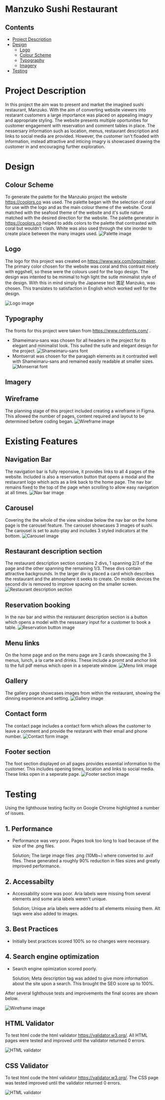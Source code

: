 # Manzuko Sushi Restaurant 

## Contents

* [Project Description](#project-description)
* [Design](#design)
    * [Logo](#logo)
    * [Colour Scheme](#colour-scheme)
    * [Typography](#typography)
    * [Imagery](#imagery)
* [Testing](#testing) 

# Project Description
In this project the aim was to present and market the imagined sushi restaurant, Manzuko. With the aim
of converting website viewers into restarant customers a large importance was placed on appealing imagry
and appropriate styling. 
The website presents multiple oportunities for customer engagement with reservation
and comment tables in place. The nessersary information such as location, menus, restaurant
description and links to social media are provided. However, the customer isn't floaded with information, instead
attractive and inticing imagry is showcased drawing the customer in and encouraging further exploration.


# Design

## Colour Scheme
To generate the palette for the Manzuko project the website https://coolors.co was used. The palette began with the selection of 
coral for use with the logo and as the main colour theme of the website. Coral matched with the seafood theme of the website and it's
sutle nature matched with the desired direction for the website. The palette generator in https://coolors.co helped to adds colors to 
the palette that contrasted with coral but wouldn't clash. White was also used through the site inorder to create place between the many images used.
![Palette image](assets/readme-files/coolers-palette.png)

## Logo
The logo for this project was created on https://www.wix.com/logo/maker. The primary color chosen for the website was coral and this contrast nicely with eggshell, so these were the colours used for the logo design. The design was intented to be minimal to high light the sutle minimalist style of the design. With this in mind simply the Japanese text 満足 Manzuko, was chosen. This translates to satisfaction in English which worked well for the design.

![Logo image](assets/images/manzuko-logo.avif)


## Typography
The fronts for this project were taken from https://www.cdnfonts.com/ . 
 * Shameimaru-sans was chosen for all headers in the project for its elegant and minimalist look. This suited the sutle and elegant     design for the project.
 ![Shameimaru-sans font](assets/readme-files/shameimaru-sans-font.png)
 * Montserrat was chosen for the paragaph elements as it contrasted well with Shameimaru-sans and remained easily readable at smaller
 sizes.
 ![Monserrat font](assets/readme-files/monserrat-font.png)
## Imagery 


## Wireframe 
The planning stage of this project included creating a wireframe in Figma. This allowed the number of pages, content required and 
layout to be determined before coding began.
![Wireframe image](assets/readme-files/manzuko-wireframe.png)



# Existing Features

## Navigation Bar
The navigation bar is fully reponsive, it provides links to all 4 pages of the website. Included is also a reservation
button that opens a modal and the restaurant logo which acts as a link back to the home page. The nav bar remains fixed
to the top of the page when scrolling to allow easy navigation at all times.
![Nav bar image](assets/readme-files/navbar.png)

## Carousel
Covering the the whole of the view window below the nav bar on the home page is the carousel feature. The carousel showcases 3 images of sushi. The carousel is set to auto-play and includes 3 styled indicators at the bottom.
![Carousel image](assets/readme-files/carousel.png)

## Restaurant description section
The restaurant description section contains 2 divs, 1 spanning 2/3 of the page and the other spanning the remaining 1/3.
These divs contain attractive backgrounds. In the larger div is placed a card which describes the restaurant and the atmosphere it seeks to create. On mobile devices the second div is removed to improve spacing on the smaller screen.
![Restaurant description section](assets/readme-files/restaurant-description-section.png)

## Reservation booking
In the nav bar and within the restaurant description section is a button which opens a model with the nessasary input for a customer to book a table.
![Reservation button image](assets/readme-files/reservation-button.png)

## Menu links
On the home page and on the menu page are 3 cards showcasing the 3 menus, lunch, a la carte and drinks. These include a 
promt and anchor link to the full pdf menus which open in a seperate window.
![Menu link image](assets/readme-files/menu-links.png)

## Gallery
The gallery page showcases images from within the restaurant, showing the dinning experience and setting.
![Gallery image](assets/readme-files/gallery.png)

## Contact form
The contact page includes a contact form which allows the customer to leave a comment and provide the restarant with
their email and phone number. 
![Contact form image](assets/readme-files/contact-form.png)

## Footer section
The foot section displayed on all pages provides essential information to the customer. This includes opening times, location and links to social media. These links open in a seperate page.
![Footer section image](assets/readme-files/footer.png)





# Testing
Using the lighthouse testing facilty on Google Chrome highlighted a number of issues. 


## 1. Performance
* Performance was very poor. Pages took too long to load because of the size of the .png files.

    Solution; The large image files .png (10Mb~) where converted to .avif files. These generated a roughly
    90% reduction in files sizes and greatly improved performance.  

## 2. Accessabilty
* Accessability score was poor. Aria labels were missing from several elements and some aria labels weren't
unique.

    Solution; Unique aria labels were added to all elements missing them. Alt tags were also added to images.

## 3. Best Practices
* Initially best practices scored 100% so no changes were necessary.

## 4. Search engine optimization
* Search engine opimization scored poorly. 

    Solution; Meta description tag was added to give more information about the site upon a search. This brought
    the SEO score up to 100%. 

After several lighthouse tests and improvements the final scores are shown below.



![Wireframe image](assets/readme-files/lighthouse-test.png)

## HTML Validator

To test html code the html validator https://validator.w3.org/. All HTML pages were tested and improved until the validator 
returned 0 errors.



![HTML validator](assets/readme-files/html-validator.png)

## CSS Validator

To test html code the html validator https://validator.w3.org/. The CSS page was tested improved until the validator 
returned 0 errors.



![HTML validator](assets/readme-files/css-validator.png)